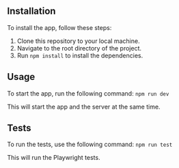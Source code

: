 ## Installation

To install the app, follow these steps:

1. Clone this repository to your local machine.
2. Navigate to the root directory of the project.
3. Run `npm install` to install the dependencies.

## Usage

To start the app, run the following command: 
`npm run dev`

This will start the app and the server at the same time.

## Tests

To run the tests, use the following command:
`npm run test`

This will run the Playwright tests.
